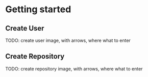 # Getting started

## Create User

TODO: create user image, with arrows, where what to enter

## Create Repository

TODO: create repository image, with arrows, where what to enter
